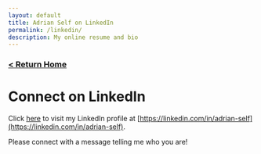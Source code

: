 ```yaml
---
layout: default
title: Adrian Self on LinkedIn
permalink: /linkedin/
description: My online resume and bio
---
```


<h3><a href="/">&lt; Return Home</a></h3>

# Connect on LinkedIn

Click [here](https://linkedin.com/in/adrian-self) to visit my LinkedIn profile at [https://linkedin.com/in/adrian-self](https://linkedin.com/in/adrian-self).

Please connect with a message telling me who you are!